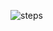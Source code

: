 ![steps](https://github.com/MetinKb/react-steps/assets/114526516/4155ce13-0bc9-497e-bedc-f1f520aa29f3)
